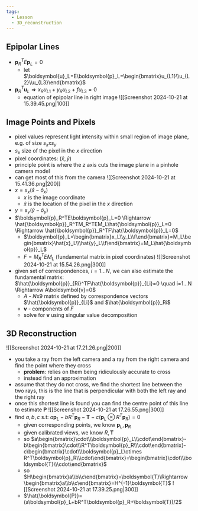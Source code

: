 ```yaml
---
tags:
  - Lesson
  - 3D_reconstruction
---
```

## Epipolar Lines
- $\boldsymbol{p}_R^TE\boldsymbol{p}_L=0$
	- let $\boldsymbol{u}_L=E\boldsymbol{p}_L=\begin{bmatrix}u_{L1}\\u_{L2}\\u_{L3}\end{bmatrix}$
- $\boldsymbol{p}_R^T\boldsymbol{u}_L\Rightarrow x_Ru_{L1}+y_Ru_{L2}+fu_{L3}=0$
	- equation of epipolar line in right image
	![[Screenshot 2024-10-21 at 15.39.45.png|100]]
## Image Points and Pixels
- pixel values represent light intensity within small region of image plane, e.g. of size $s_x$x$s_y$ 
- $s_x$ size of the pixel in the $x$ direction
- pixel coordinates: $(\hat{x}, \hat{y})$
- principle point is where the $z$ axis cuts the image plane in a pinhole camera model
- can get most of this from the camera
![[Screenshot 2024-10-21 at 15.41.36.png|200]]
- $x=s_x(\hat{x}-\hat{o}_x)$
	- $x$ is the image coordinate
	- $\hat{x}$ is the location of the pixel in the $x$ direction
- $y=s_y(\hat{y}-\hat{o}_y)$
- $\boldsymbol{p}_R^TE\boldsymbol{p}_L=0 \Rightarrow \hat{\boldsymbol{p}}_R^TM_R^TEM_L\hat{\boldsymbol{p}}_L=0 \Rightarrow \hat{\boldsymbol{p}}_R^TF\hat{\boldsymbol{p}}_L=0$ 
	- $\boldsymbol{p}_L=\begin{bmatrix}x_L\\y_L\\f\end{bmatrix}=M_L\begin{bmatrix}\hat{x}_L\\\hat{y}_L\\f\end{bmatrix}=M_L\hat{\boldsymbol{p}}_L$
	- $F=M_R^TEM_L$ (fundamental matrix in pixel coordinates)
![[Screenshot 2024-10-21 at 15.54.26.png|300]]
- given set of correspondences, $i=1...N$, we can also estimate the fundamental matrix: $\hat{\boldsymbol{p}}_{Ri}^TF\hat{\boldsymbol{p}}_{Li}=0 \quad i=1...N \Rightarrow A\boldsymbol{v}=0$
	- $A$ - $N$x$9$ matrix defined by correspondence vectors $\hat{\boldsymbol{p}}_{Li}$ and $\hat{\boldsymbol{p}}_Ri$
	- $\boldsymbol{v}$ - components of $F$
	- solve for $\boldsymbol{v}$ using singular value decomposition
## 3D Reconstruction
![[Screenshot 2024-10-21 at 17.21.26.png|200]]
- you take a ray from the left camera and a ray from the right camera and find the point where they cross
	- **problem**: relies on them being ridiculously accurate to cross
	- instead find an approximation
- assume that they do not cross, we find the shortest line between the two rays, this is the line that is perpendicular with both the left ray and the right ray
- once this shortest line is found you can find the centre point of this line to estimate $\boldsymbol{P}$
![[Screenshot 2024-10-21 at 17.26.55.png|300]]
- find $a,b,c$ s.t: $a\boldsymbol{p}_L-bR^T\boldsymbol{p}_R-\boldsymbol{T}-c(\boldsymbol{p}_L\otimes R^T\boldsymbol{p}_R)=0$
	- given corresponding points, we know $\boldsymbol{p}_L, \boldsymbol{p}_R$
	- given calibrated views, we know $R, \boldsymbol{T}$
	- so $a\begin{bmatrix}\cdot\\\boldsymbol{p}_L\\\cdot\end{bmatrix}-b\begin{bmatrix}\cdot\\R^T\boldsymbol{p}_R\\\cdot\end{bmatrix}-c\begin{bmatrix}\cdot\\\boldsymbol{p}_L\otimes R^T\boldsymbol{p}_R\\\cdot\end{bmatrix}=\begin{bmatrix}\cdot\\\boldsymbol{T}\\\cdot\end{bmatrix}$
	- so $H\begin{bmatrix}a\\b\\c\end{bmatrix}=\boldsymbol{T}\Rightarrow \begin{bmatrix}a\\b\\c\end{bmatrix}=H^{-1}\boldsymbol{T}$
	![[Screenshot 2024-10-21 at 17.39.25.png|300]]
	- $\hat{\boldsymbol{P}}=(a\boldsymbol{p}_L+bR^T\boldsymbol{p}_R+\boldsymbol{T})/2$